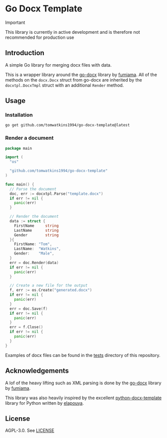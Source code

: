 # Go Docx Template

> [!IMPORTANT] 
> This library is currently in active development and is therefore not recommended for production use

## Introduction

A simple Go library for merging docx files with data.

This is a wrapper library around the [go-docx](https://github.com/fumiama/go-docx) library by [fumiama](https://github.com/fumiama). All of the methods on the `docx.Docx` struct from go-docx are inherited by the `docxtpl.DocxTmpl` struct with an additional `Render` method.

## Usage

### Installation

```sh
go get github.com/tomwatkins1994/go-docx-template@latest 
```

### Render a document 

```go
package main

import (
  "os"

  "github.com/tomwatkins1994/go-docx-template"
)

func main() {
  // Parse the document
  doc, err := docxtpl.Parse("template.docx")
  if err != nil {
    panic(err)
  }

  // Render the document
  data := struct {
    FirstName     string
    LastName      string
    Gender        string
  }{
    FirstName: "Tom",
    LastName:  "Watkins",
    Gender:    "Male",
  }
  err = doc.Render(data)
  if err != nil {
    panic(err)
  }

  // Create a new file for the output
  f, err := os.Create("generated.docx")
  if err != nil {
    panic(err)
  }
  err = doc.Save(f)
  if err != nil {
    panic(err)
  }
  err = f.Close()
  if err != nil {
    panic(err)
  }
}
```
Examples of docx files can be found in the [tests](https://github.com/tomwatkins1994/go-docx-template/tree/main/test_templates) directory of this repository.

## Acknowledgements

A lof of the heavy lifting such as XML parsing is done by the [go-docx](https://github.com/fumiama/go-docx) library by [fumiama](https://github.com/fumiama).

This library was also heavily inspired by the excellent [python-docx-template](https://github.com/elapouya/python-docx-template) library for Python written by [elapouya](https://github.com/elapouya).

## License

AGPL-3.0. See [LICENSE](LICENSE)
